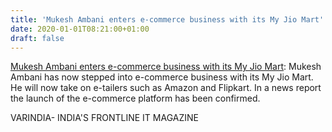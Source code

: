 ```yaml
---
title: 'Mukesh Ambani enters e-commerce business with its My Jio Mart'
date: 2020-01-01T08:21:00+01:00
draft: false
---
```


[Mukesh Ambani enters e-commerce business with its My Jio Mart](https://varindia.com/news/mukesh-ambani-enters-ecommerce-business-with-its-my-jio-mart#.XgxIcLQ3XJk.blogger): Mukesh Ambani has now stepped into e-commerce business with its My Jio Mart. He will now take on e-tailers such as Amazon and Flipkart. In a news report the launch of the e-commerce platform has been confirmed.  
  
VARINDIA- INDIA'S FRONTLINE IT MAGAZINE